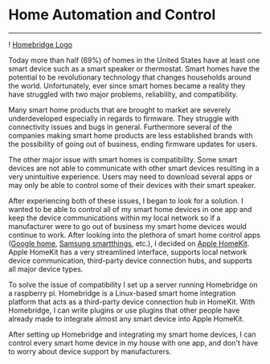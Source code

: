 # Home Automation and Control
---

! [Homebridge Logo](\img\Homebridge-Logo)

Today more than half (69%) of homes in the United States have at least one smart device such as a smart speaker or thermostat.  Smart homes have the potential to be revolutionary technology that changes households around the world.  Unfortunately, ever since smart homes became a reality they have struggled with two major problems, reliability, and compatibility.

Many smart home products that are brought to market are severely underdeveloped especially in regards to firmware.  They struggle with connectivity issues and bugs in general.  Furthermore several of the companies making smart home products are less established brands with the possibility of going out of business, ending firmware updates for users.

The other major issue with smart homes is compatibility.  Some smart devices are not able to communicate with other smart devices resulting in a very unintuitive experience.  Users may need to download several apps or may only be able to control some of their devices with their smart speaker.

After experiencing both of these issues, I began to look for a solution.  I wanted to be able to control all of my smart home devices in one app and keep the device communications within my local network so if a manufacturer were to go out of business my smart home devices would continue to work.  After looking into the plethora of smart home control apps ([Google home](https://assistant.google.com/smart-home/), [Samsung smartthings](https://www.smartthings.com), etc.), I decided on [Apple HomeKit](https://www.Apple.com/ios/home/accessories/).  Apple HomeKit has a very streamlined interface, supports local network device communication, third-party device connection hubs, and supports all major device types.

To solve the issue of compatibility I set up a server running Homebridge on a raspberry pi.  Homebridge is a Linux-based smart home integration platform that acts as a third-party device connection hub in HomeKit.  With Homebridge, I can write plugins or use plugins that other people have already made to integrate almost any smart device into Apple HomeKit.

After setting up Homebridge and integrating my smart home devices, I can control every smart home device in my house with one app, and don't have to worry about device support by manufacturers.